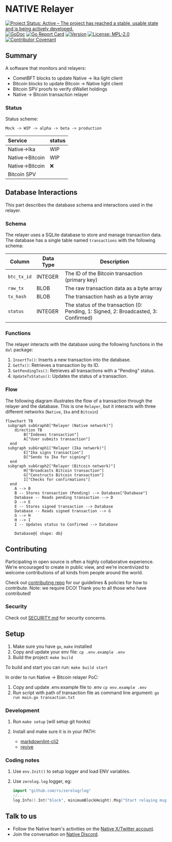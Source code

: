 <!-- markdownlint-disable MD041 -->
<!-- markdownlint-disable MD013 -->

<!-- ![Logo!](assets/logo.png) -->

# NATIVE Relayer

[![Project Status: Active – The project has reached a stable, usable state and is being actively developed.](https://www.repostatus.org/badges/latest/active.svg)](https://www.repostatus.org/#wip)
[![GoDoc](https://img.shields.io/badge/godoc-reference-blue?style=flat-square&logo=go)](https://godoc.org/github.com/gonative-cc/relayer)
[![Go Report Card](https://goreportcard.com/badge/github.com/gonative-cc/relayer?style=flat-square)](https://goreportcard.com/report/github.com/gonative-cc/relayer)
[![Version](https://img.shields.io/github/tag/gonative-cc/relayer.svg?style=flat-square)](https://github.com/gonative-cc/relayer)
[![License: MPL-2.0](https://img.shields.io/github/license/gonative-cc/relayer.svg?style=flat-square)](https://github.com/gonative-cc/relayer/blob/main/LICENSE)
[![Contributor Covenant](https://img.shields.io/badge/Contributor%20Covenant-2.1-4baaaa.svg)](https://github.com/gonative-cc/contributig/blob/master/CODE_OF_CONDUCT.md)

## Summary

A software that monitors and relayers:

- CometBFT blocks to update Native -> Ika light client
- Bitcoin blocks to update Bitcoin -> Native light client
- Bitcoin SPV proofs to verify dWallet holdings
- Native -> Bitcoin transaction relayer

### Status

Status scheme:

```text
Mock -> WIP -> alpha -> beta -> production
```

| Service          | status |
| :--------------- | :----- |
| Native-\>Ika     | WIP    |
| Native-\>Bitcoin | WIP    |
| Native-\>Bitcoin | :x:    |
| Bitcoin SPV      |        |

## Database Interactions

This part describes the database schema and interactions used in the relayer.

### Schema

The relayer uses a SQLite database to store and manage transaction data. The database has a single table named `transactions` with the following schema:

| Column | Data Type | Description |
|---|---|---|
| `btc_tx_id` | INTEGER | The ID of the Bitcoin transaction (primary key) |
| `raw_tx` | BLOB | The raw transaction data as a byte array |
| `tx_hash` | BLOB | The transaction hash as a byte array |
| `status` | INTEGER | The status of the transaction (0: Pending, 1: Signed, 2: Broadcasted, 3: Confirmed) |

### Functions

The relayer interacts with the database using the following functions in the `dal` package:

1. `InsertTx()`: Inserts a new transaction into the database.
2. `GetTx()`: Retrieves a transaction by its ID.
3. `GetPendingTxs()`: Retrieves all transactions with a "Pending" status.
4. `UpdateTxStatus()`: Updates the status of a transaction.

### Flow

The following diagram illustrates the flow of a transaction through the relayer and the database. This is one `Relayer`, but it interacts with three different networks (`Native`, `Ika` and `Bitcoin`)

```mermaid
flowchart TB
 subgraph subGraph0["Relayer (Native network)"]
    direction TB
        B["Indexes transaction"]
        A["User submits transaction"]
  end
 subgraph subGraph1["Relayer (Ika network)"]
        E["Ika signs transaction"]
        D["Sends to Ika for signing"]
  end
 subgraph subGraph2["Relayer (Bitcoin network)"]
        H["Broadcasts Bitcoin transaction"]
        G["Constructs Bitcoin transaction"]
        I["Checks for confirmations"]
  end
    A --> B
    B -- Stores transaction (Pending) --> Database["Database"]
    Database -- Reads pending transaction --> D
    D --> E
    E -- Stores signed transaction --> Database
    Database -- Reads signed transaction --> G
    G --> H
    H --> I
    I -- Updates status to Confirmed --> Database

    Database@{ shape: db}
```

## Contributing

Participating in open source is often a highly collaborative experience. We’re encouraged to create in public view, and we’re incentivized to welcome contributions of all kinds from people around the world.

Check out [contributing repo](https://github.com/gonative-cc/contributig) for our guidelines & policies for how to contribute. Note: we require DCO! Thank you to all those who have contributed!

### Security

Check out [SECURITY.md](./SECURITY.md) for security concerns.

## Setup

1. Make sure you have `go`, `make` installed
2. Copy and update your env file: `cp .env.example .env`
3. Build the project: `make build`

To build and start you can run: `make build start`

In order to run Native -> Bitcoin relayer PoC:

1. Copy and update .env.example file to .env `cp env.example .env`
2. Run script with path of transaction file as command line argument: `go run main.go transaction.txt`

### Development

1. Run `make setup` (will setup git hooks)
2. Install and make sure it is in your PATH:

   - [markdownlint-cli2](https://github.com/DavidAnson/markdownlint-cli2)
   - [revive](https://github.com/mgechev/revive)

### Coding notes

1. Use `env.Init()` to setup logger and load ENV variables.
1. Use `zerolog.log` logger, eg:

   ```go
   import "github.com/rs/zerolog/log"
   //...
   log.Info().Int("block", minimumBlockHeight).Msg("Start relaying msgs")
   ```

## Talk to us

- Follow the Native team's activities on the [Native X/Twitter account](https://x.com/NativeNetwork).
- Join the conversation on [Native Discord](https://discord.gg/gonative).
